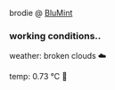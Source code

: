 brodie @ [BluMint](https://www.linkedin.com/company/blumint-io/)

<!--weather_start-->
### working conditions..

weather: broken clouds ☁️

temp: 0.73 °C 🧥

<!--weather_end-->

